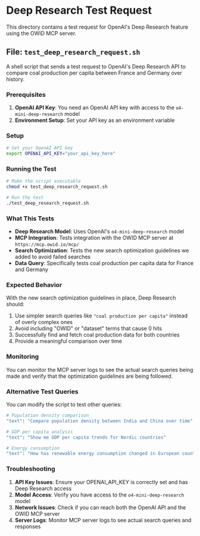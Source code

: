 # Deep Research Test Request

This directory contains a test request for OpenAI's Deep Research feature using the OWID MCP server.

## File: `test_deep_research_request.sh`

A shell script that sends a test request to OpenAI's Deep Research API to compare coal production per capita between France and Germany over history.

### Prerequisites

1. **OpenAI API Key**: You need an OpenAI API key with access to the `o4-mini-deep-research` model
2. **Environment Setup**: Set your API key as an environment variable

### Setup

```bash
# Set your OpenAI API key
export OPENAI_API_KEY="your_api_key_here"
```

### Running the Test

```bash
# Make the script executable
chmod +x test_deep_research_request.sh

# Run the test
./test_deep_research_request.sh
```

### What This Tests

- **Deep Research Model**: Uses OpenAI's `o4-mini-deep-research` model
- **MCP Integration**: Tests integration with the OWID MCP server at `https://mcp.owid.io/mcp/`
- **Search Optimization**: Tests the new search optimization guidelines we added to avoid failed searches
- **Data Query**: Specifically tests coal production per capita data for France and Germany

### Expected Behavior

With the new search optimization guidelines in place, Deep Research should:

1. Use simpler search queries like `"coal production per capita"` instead of overly complex ones
2. Avoid including "OWID" or "dataset" terms that cause 0 hits
3. Successfully find and fetch coal production data for both countries
4. Provide a meaningful comparison over time

### Monitoring

You can monitor the MCP server logs to see the actual search queries being made and verify that the optimization guidelines are being followed.

### Alternative Test Queries

You can modify the script to test other queries:

```bash
# Population density comparison
"text": "Compare population density between India and China over time"

# GDP per capita analysis  
"text": "Show me GDP per capita trends for Nordic countries"

# Energy consumption
"text": "How has renewable energy consumption changed in European countries?"
```

### Troubleshooting

1. **API Key Issues**: Ensure your OPENAI_API_KEY is correctly set and has Deep Research access
2. **Model Access**: Verify you have access to the `o4-mini-deep-research` model
3. **Network Issues**: Check if you can reach both the OpenAI API and the OWID MCP server
4. **Server Logs**: Monitor MCP server logs to see actual search queries and responses